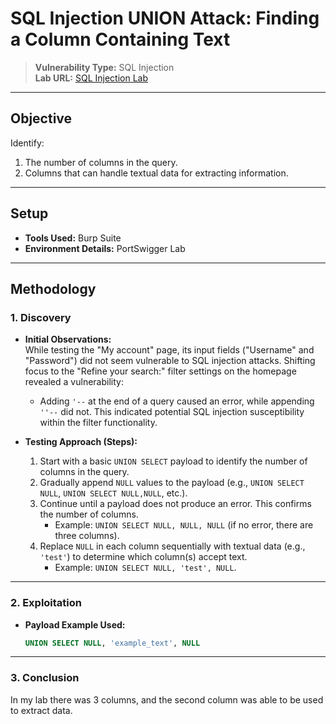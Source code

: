 # SQL Injection UNION Attack: Finding a Column Containing Text

> **Vulnerability Type:** SQL Injection  
> **Lab URL:** [SQL Injection Lab](https://portswigger.net/web-security/sql-injection/union-attacks/lab-find-column-containing-text)

---

## **Objective**

Identify:
1. The number of columns in the query.
2. Columns that can handle textual data for extracting information.

---

## **Setup**

- **Tools Used:** Burp Suite  
- **Environment Details:** PortSwigger Lab

---

## **Methodology**

### **1. Discovery**

- **Initial Observations:**  
  While testing the "My account" page, its input fields ("Username" and "Password") did not seem vulnerable to SQL injection attacks. Shifting focus to the "Refine your search:" filter settings on the homepage revealed a vulnerability:  
  - Adding `'--` at the end of a query caused an error, while appending `''--` did not. This indicated potential SQL injection susceptibility within the filter functionality.

- **Testing Approach (Steps):**
  1. Start with a basic `UNION SELECT` payload to identify the number of columns in the query.  
  2. Gradually append `NULL` values to the payload (e.g., `UNION SELECT NULL`, `UNION SELECT NULL,NULL`, etc.).  
  3. Continue until a payload does not produce an error. This confirms the number of columns.  
     - Example: `UNION SELECT NULL, NULL, NULL` (if no error, there are three columns).  
  4. Replace `NULL` in each column sequentially with textual data (e.g., `'test'`) to determine which column(s) accept text.  
     - Example: `UNION SELECT NULL, 'test', NULL`.

---

### **2. Exploitation**

- **Payload Example Used:**  
  ```sql
  UNION SELECT NULL, 'example_text', NULL

 ---

 ### **3. Conclusion**
 In my lab there was 3 columns, and the second column was able to be used to extract data.

